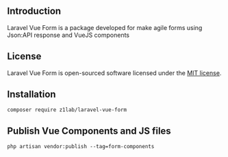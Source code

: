 ## Introduction

Laravel Vue Form is a package developed for make agile forms using Json:API response and VueJS components

## License

Laravel Vue Form is open-sourced software licensed under the [MIT license](https://opensource.org/licenses/MIT).

## Installation

```
composer require z1lab/laravel-vue-form
```

## Publish Vue Components and JS files 

```
php artisan vendor:publish --tag=form-components
```